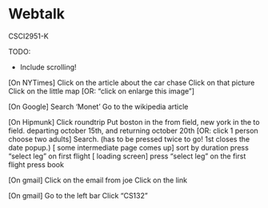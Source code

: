 Webtalk
=======

CSCI2951-K


TODO:

* Include scrolling!

[On NYTimes]
Click on the article about the car chase
Click on that picture
Click on the little map
[OR: “click on enlarge this image”]

[On Google]
Search ‘Monet’
Go to the wikipedia article

[On Hipmunk]
Click roundtrip
Put boston in the from field, new york in the to field. 
departing october 15th, and returning october 20th
[OR: click 1 person
 choose two adults]
Search. (has to be pressed twice to go! 1st closes the date popup.)
[ some intermediate page comes up]
sort by duration
press “select leg” on first flight
[ loading screen]
press “select leg” on the first flight
press book

[On gmail]
Click on the email from joe
Click on the link

[On gmail]
Go to the left bar
Click “CS132”
